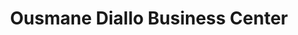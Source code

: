 ---
title: "Ousmane Diallo Business Center"
url: /monrovia/ousmane-diallo-business-center/
shop: Lebensmittel
---